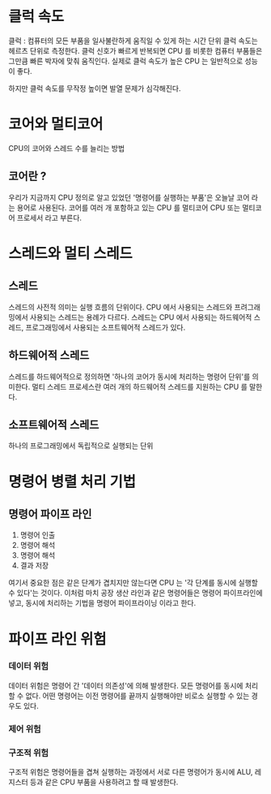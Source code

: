 # 클럭 속도

클럭 : 컴퓨터의 모든 부품을 일사불란하게 움직일 수 있게 하는 시간 단위
클럭 속도는 헤르츠 단위로 측정한다.
클럭 신호가 빠르게 반복되면 CPU 를 비롯한 컴퓨터 부품들은 그만큼 빠른 박자에 맞춰 움직인다.
실제로 클럭 속도가 높은 CPU 는 일반적으로 성능이 좋다.

하지만 클럭 속도를 무작정 높이면 발열 문제가 심각해진다.

# 코어와 멀티코어

CPU의 코어와 스레드 수를 늘리는 방법

## 코어란 ?

우리가 지금까지 CPU 정의로 알고 있었던 '명령어를 실행하는 부품'은 오늘날 코어 라는 용어로 사용된다.
코어를 여러 개 포함하고 있는 CPU 를 멀티코어 CPU 또는 멀티코어 프로세서 라고 부른다.

# 스레드와 멀티 스레드

## 스레드

스레드의 사전적 의미는 실행 흐름의 단위이다.
CPU 에서 사용되는 스레드와 프려그래밍에서 사용되는 스레드는 용례가 다르다.
스레드는 CPU 에서 사용되는 하드웨어적 스레드, 프로그래밍에서 사용되는 소프트웨어적 스레드가 있다.

## 하드웨어적 스레드

스레드를 하드웨어적으로 정의하면 '하나의 코어가 동시에 처리하는 명령어 단위'를 의미한다.
멀티 스레드 프로세스란 여러 개의 하드웨어적 스레드를 지원하는 CPU 를 말한다.

## 소프트웨어적 스레드

하나의 프로그래밍에서 독립적으로 실행되는 단위

# 명령어 병렬 처리 기법

## 명령어 파이프 라인

1. 명령어 인출
2. 명령어 해석
3. 명령어 해석
4. 결과 저장

여기서 중요한 점은 같은 단계가 겹치지만 않는다면 CPU 는 '각 단계를 동시에 실행할 수 있다'는 것이다.
이처럼 마치 공장 생산 라인과 같은 명령어들은 명령어 파이프라인에 넣고, 동시에 처리하는 기법을 명령어 파이프라이닝 이라고 한다.

# 파이프 라인 위험

### 데이터 위험

데이터 위험은 명령어 간 '데이터 의존성'에 의해 발생한다.
모든 명령어를 동시에 처리할 수 없다. 어떤 명령어는 이전 명령어를 끝까지 실행해야만 비로소 실행할 수 있는 경우도 있다.

### 제어 위험

### 구조적 위험

구조적 위험은 명령어들을 겹쳐 실행하는 과정에서 서로 다른 명령어가 동시에 ALU, 레지스터 등과 같은 CPU 부품을 사용하려고 할 때 발생한다.
